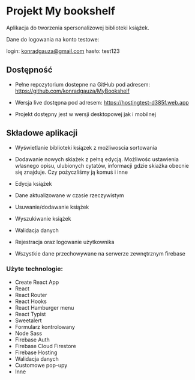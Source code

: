 # Projekt My bookshelf

Aplikacja do tworzenia spersonalizowej biblioteki książek.

Dane do logowania na konto testowe:

login: konradgauza@gmail.com
hasło: test123



## Dostępność

- Pełne repozytorium dostepne na GitHub pod adresem: https://github.com/konradgauza/MyBookshelf

- Wersja live dostępna pod adresem: https://hostingtest-d385f.web.app

- Projekt dostępny jest w wersji desktopowej jak i mobilnej


## Składowe aplikacji

- Wyświetlanie biblioteki ksiązek z możliwoscia sortowania

- Dodawanie nowych skiażek z pełną edycją. Możliwośc ustawienia własnego opisu, ulubionych cytatów, informacji gdzie skiażka obecnie się znajduje. Czy pożyczliśmy ją komuś i inne

- Edycja książek

- Dane aktualizowane w czasie rzeczywistym

- Usuwanie/dodawanie książek

- Wyszukiwanie książek

- Walidacja danych

- Rejestracja oraz logowanie użytkownika

- Wszystkie dane przechowywane na serwerze zewnętrznym firebase

### Użyte technologie:

- Create React App
- React
- React Router
- React Hooks
- React Hamburger menu
- React Typist
- Sweetalert
- Formularz kontrolowany
- Node Sass
- Firebase Auth
- Firebase Cloud Firestore
- Firebase Hosting
- Walidacja danych
- Customowe pop-upy
- Inne
